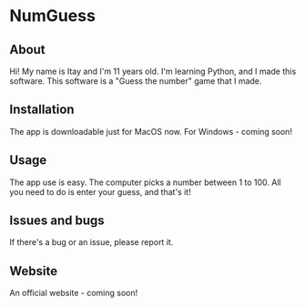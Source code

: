 # NumGuess

## About

Hi! My name is Itay and I'm 11 years old. I'm learning Python, and I made this software.
This software is a "Guess the number" game that I made.

## Installation

The app is downloadable just for MacOS now. For Windows - coming soon!

## Usage

The app use is easy. The computer picks a number between 1 to 100. All you need to do is enter your guess, and that's it!

## Issues and bugs

If there's a bug or an issue, please report it.

## Website

An official website - coming soon!
